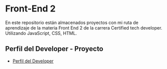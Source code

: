 # Front-End 2
En este repositorio están almacenados proyectos con mi ruta de aprendizaje de la materia Front End 2 de la carrera Certified tech developer.
Utilizando JavaScript, CSS, HTML.

## Perfil del Developer - Proyecto 
- [Perfil del Developer](https://jeniferblandonaranda.github.io/CTD-FrontEnd-II//Perfil%20del%20Developer/index.html) 

